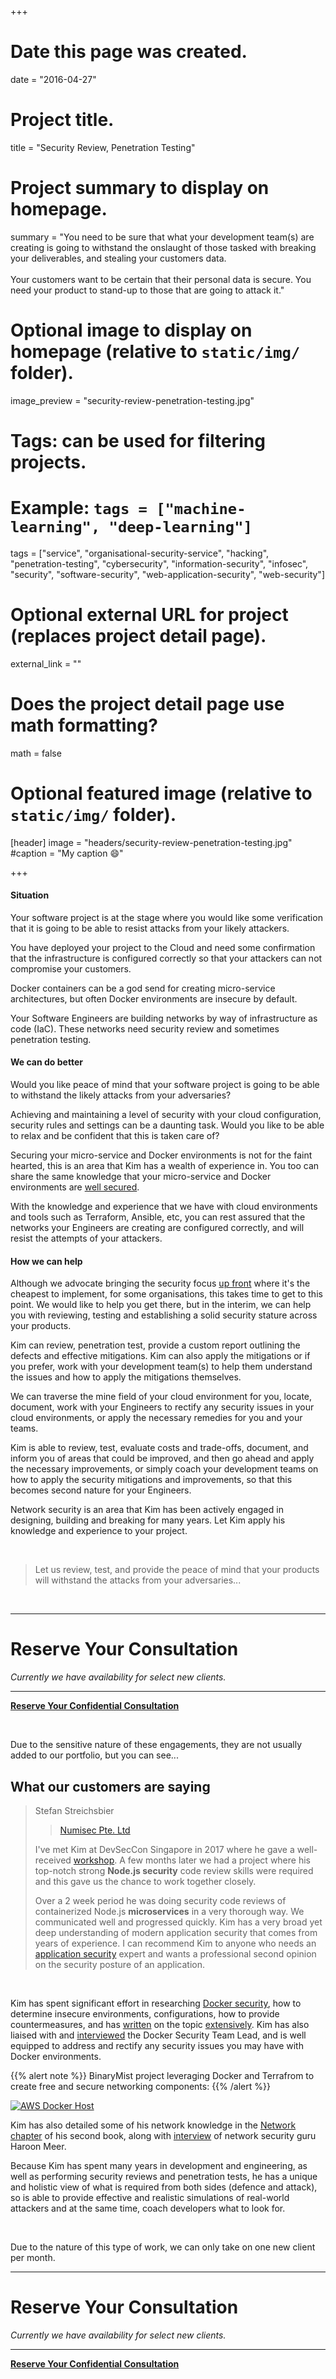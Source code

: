 +++
# Date this page was created.
date = "2016-04-27"

# Project title.
title = "Security Review, Penetration Testing"

# Project summary to display on homepage.
summary = "You need to be sure that what your development team(s) are creating is going to withstand the onslaught of those tasked with breaking your deliverables, and stealing your customers data.<br><br>Your customers want to be certain that their personal data is secure. You need your product to stand-up to those that are going to attack it."

# Optional image to display on homepage (relative to `static/img/` folder).
image_preview = "security-review-penetration-testing.jpg"

# Tags: can be used for filtering projects.
# Example: `tags = ["machine-learning", "deep-learning"]`
tags = ["service", "organisational-security-service", "hacking", "penetration-testing", "cybersecurity", "information-security", "infosec", "security", "software-security", "web-application-security", "web-security"]

# Optional external URL for project (replaces project detail page).
external_link = ""

# Does the project detail page use math formatting?
math = false

# Optional featured image (relative to `static/img/` folder).
[header]
image = "headers/security-review-penetration-testing.jpg"
#caption = "My caption :smile:"

+++

#### Situation

Your software project is at the stage where you would like some verification that it is going to be able to resist attacks from your likely attackers.

You have deployed your project to the Cloud and need some confirmation that the infrastructure is configured correctly so that your attackers can not compromise your customers.

Docker containers can be a god send for creating micro-service architectures, but often Docker environments are insecure by default.

Your Software Engineers are building networks by way of infrastructure as code (IaC). These networks need security review and sometimes penetration testing.

#### We can do better

Would you like peace of mind that your software project is going to be able to withstand the likely attacks from your adversaries?

Achieving and maintaining a level of security with your cloud configuration, security rules and settings can be a daunting task. Would you like to be able to relax and be confident that this is taken care of?

Securing your micro-service and Docker environments is not for the faint hearted, this is an area that Kim has a wealth of experience in. You too can share the same knowledge that your micro-service and Docker environments are [well secured](/publication/docker-security/).

With the knowledge and experience that we have with cloud environments and tools such as Terraform, Ansible, etc, you can rest assured that the networks your Engineers are creating are configured correctly, and will resist the attempts of your attackers.

#### How we can help

Although we advocate bringing the security focus [up front](/project/service-development-team-security-implementation/) where it's the cheapest to implement, for some organisations, this takes time to get to this point. We would like to help you get there, but in the interim, we can help you with reviewing, testing and establishing a solid security stature across your products.


Kim can review, penetration test, provide a custom report outlining the defects and effective mitigations. Kim can also apply the mitigations or if you prefer, work with your development team(s) to help them understand the issues and how to apply the mitigations themselves.

We can traverse the mine field of your cloud environment for you, locate, document, work with your Engineers to rectify any security issues in your cloud environments, or apply the necessary remedies for you and your teams.

Kim is able to review, test, evaluate costs and trade-offs, document, and inform you of areas that could be improved, and then go ahead and apply the necessary improvements, or simply coach your development teams on how to apply the security mitigations and improvements, so that this becomes second nature for your Engineers.

Network security is an area that Kim has been actively engaged in designing, building and breaking for many years. Let Kim apply his knowledge and experience to your project. 

<br>

> Let us review, test, and provide the peace of mind that your products will withstand the attacks from your adversaries...

<br>

---

# Reserve Your Consultation

_Currently we have availability for select new clients._

---

<a class="btn btn-primary btn-outline" href="/#contact"><b>Reserve Your Confidential Consultation</b></a>

<br>

Due to the sensitive nature of these engagements, they are not usually added to our portfolio, but you can see...

## What our customers are saying

> Stefan Streichsbier
> 
> > [Numisec Pte. Ltd](/project/portfolio-numisec)
> 
> I've met Kim at DevSecCon Singapore in 2017 where he gave a well-received [workshop](/talk/devseccon-asio-2017-developing-a-high-perf-security-focussed-agile-team/). A few months later we had a project where his top-notch strong **Node.js security** code review skills were required and this gave us the chance to work together closely.
> 
> Over a 2 week period he was doing security code reviews of containerized Node.js **microservices** in a very thorough way. We communicated well and progressed quickly. Kim has a very broad yet deep understanding of modern application security that comes from years of experience. I can recommend Kim to anyone who needs an [application security](https://f1.holisticinfosecforwebdevelopers.com/chap06.html#web-applications) expert and wants a professional second opinion on the security posture of an application.

<br>

Kim has spent significant effort in researching [Docker security](/publication/docker-security/), how to determine insecure environments, configurations, how to provide countermeasures, and has [written](https://f1.holisticinfosecforwebdevelopers.com/chap03.html#vps-identify-risks-docker) on the topic [extensively](https://f1.holisticinfosecforwebdevelopers.com/chap03.html#vps-countermeasures-docker). Kim has also liaised with and [interviewed](/publication/ser-podcast-docker-security/) the Docker Security Team Lead, and is well equipped to address and rectify any security issues you may have with Docker environments. 

{{% alert note %}}
BinaryMist project leveraging Docker and Terrafrom to create free and secure networking components:
{{% /alert %}}

[![AWS Docker Host](https://github.com/binarymist/aws-docker-host/raw/master/Logo.png)](https://github.com/binarymist/aws-docker-host)

Kim has also detailed some of his network knowledge in the [Network chapter](https://f1.holisticinfosecforwebdevelopers.com/chap04.html#network) of his second book, along with [interview](/publication/ser-podcast-network-security/) of network security guru Haroon Meer.

Because Kim has spent many years in development and engineering, as well as performing security reviews and penetration tests, he has a unique and holistic view of what is required from both sides (defence and attack), so is able to provide effective and realistic simulations of real-world attackers and at the same time, coach developers what to look for.

<br>

Due to the nature of this type of work, we can only take on one new client per month.

---

# Reserve Your Consultation

_Currently we have availability for select new clients._

---

<a class="btn btn-primary btn-outline" href="/#contact"><b>Reserve Your Confidential Consultation</b></a>

<br>

